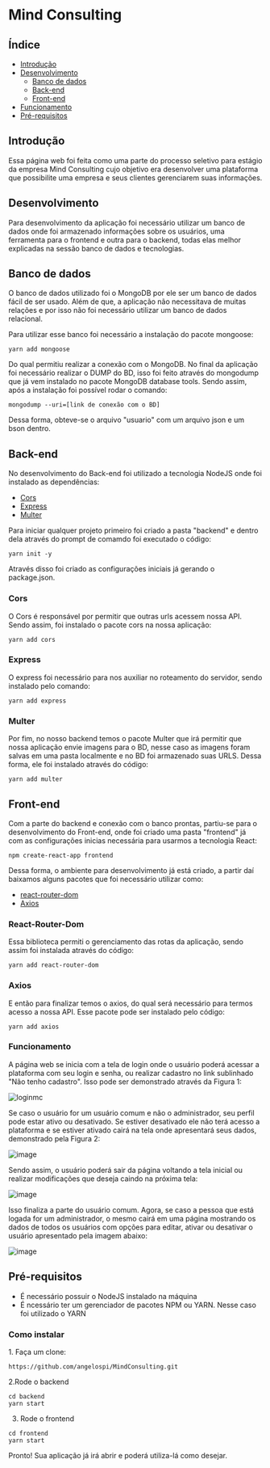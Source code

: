 # Mind Consulting
<h2>Índice</h2>

   * [Introdução](#Introdução)
   * [Desenvolvimento](#Desenvolvimento)
      * [Banco de dados](#Banco-de-dados)
      * [Back-end](#Back-end)
      * [Front-end](#Front-end)
   * [Funcionamento](#Funcionamento)
   * [Pré-requisitos](#remote-files)


<h2>Introdução</h2>
  Essa página web foi feita como uma parte do processo seletivo para estágio da empresa Mind Consulting  cujo objetivo era desenvolver uma plataforma que possibilite uma empresa e seus clientes gerenciarem suas informações.

<h2>Desenvolvimento</h2>
Para desenvolvimento da aplicação foi necessário utilizar um banco de dados onde foi armazenado informações sobre os usuários, uma ferramenta para o frontend e outra para o backend, todas elas melhor explicadas na sessão banco de dados e tecnologias.

<h2> Banco de dados</h2>
  O banco de dados utilizado foi o MongoDB por ele ser um banco de dados fácil de ser usado. Além de que, a aplicação não necessitava de muitas relações e por isso não foi necessário utilizar um banco de dados relacional. 
  
  Para utilizar esse banco foi necessário a instalação do pacote mongoose:
   ```
   yarn add mongoose
   ```
  Do qual permitiu realizar a conexão com o MongoDB.
  No final da aplicação foi necessário realizar o DUMP do BD, isso foi feito através do mongodump que já vem instalado no pacote MongoDB database tools. Sendo assim, após a instalação foi possível rodar o comando:
  ```
  mongodump --uri=[link de conexão com o BD]
  ```
  Dessa forma, obteve-se o arquivo "usuario" com um arquivo json e um bson dentro.
  
  <h2>Back-end</h2>
    No desenvolvimento do Back-end foi utilizado a tecnologia NodeJS onde foi instalado as dependências:
    
   * [Cors](#Cors)
   * [Express](#Express)
   * [Multer](#Multer)
  
  Para iniciar qualquer projeto primeiro foi criado a pasta "backend" e dentro dela através do prompt de comamdo foi executado o código: 
  ```
  yarn init -y
  ```
  Através disso foi criado as configurações iniciais já gerando o package.json.
  
  <h3>Cors</h3>
  O Cors é responsável por permitir que outras urls acessem nossa API. Sendo assim, foi instalado o pacote cors na nossa aplicação:
  
  ```
  yarn add cors
  ```
  
  <h3>Express</h3>
  O express foi necessário para nos auxiliar no roteamento do servidor, sendo instalado pelo comando:
  
  ```
  yarn add express
  ```
  
  <h3>Multer</h3>
  Por fim, no nosso backend temos o pacote Multer que irá permitir que nossa aplicação envie imagens para o BD, nesse caso as imagens foram salvas em uma pasta localmente e no BD foi armazenado suas URLS. Dessa forma, ele foi instalado através do código:
  
  ```
  yarn add multer
  ```
  <h2>Front-end</h2>
  Com a parte do backend e conexão com o banco prontas, partiu-se para o desenvolvimento do Front-end, onde foi criado uma pasta "frontend" já com as configurações inicias necessária para usarmos a tecnologia React:
  
  ```
  npm create-react-app frontend
  ```
  Dessa forma, o ambiente para desenvolvimento já está criado, a partir daí baixamos alguns pacotes que foi necessário utilizar como:
  
   * [react-router-dom](#react-router-dom)
   * [Axios](#axios)
   
   <h3>React-Router-Dom</h3>
   Essa biblioteca permiti o gerenciamento das rotas da aplicação, sendo assim foi instalada através do código:
   
   ```
   yarn add react-router-dom
   ```
   
   <h3>Axios</h3>
   E então para finalizar temos o axios, do qual será necessário para termos acesso a nossa API. Esse pacote pode ser instalado pelo código: 
   
   ```
   yarn add axios
   ```
  
  <h3>Funcionamento</h3>
  
  A página web se inicia com a tela de login onde o usuário poderá acessar a plataforma com seu login e senha, ou realizar cadastro no link sublinhado "Não tenho cadastro".
  Isso pode ser demonstrado através da Figura 1:
  
  ![loginmc](https://user-images.githubusercontent.com/28029224/98066779-c0676180-1e36-11eb-9936-988a36ec3ee1.PNG)
  
  Se caso o usuário for um usuário comum e não o administrador, seu perfil pode estar ativo ou desativado. Se estiver desativado ele não terá acesso a plataforma e se estiver ativado cairá na tela onde apresentará seus dados, demonstrado pela Figura 2:
  
  ![image](https://user-images.githubusercontent.com/28029224/98067662-db3ad580-1e38-11eb-9715-9c8290c86524.png)

Sendo assim, o usuário poderá sair da página voltando a tela inicial ou realizar modificações que deseja caindo na próxima tela:

![image](https://user-images.githubusercontent.com/28029224/98067761-0cb3a100-1e39-11eb-8bc7-8b6753687136.png)

Isso finaliza a parte do usuário comum.
Agora, se caso a pessoa que está logada for um administrador, o mesmo cairá em uma página mostrando os dados de todos os usuários com opções para editar, ativar ou desativar o usuário apresentado pela imagem abaixo: 

![image](https://user-images.githubusercontent.com/28029224/98067910-6320df80-1e39-11eb-8cb4-46068d11ffc7.png)

<h2>Pré-requisitos</h2>

 * É necessário possuir o NodeJS instalado na máquina
 * É ncessário ter um gerenciador de pacotes NPM ou YARN. Nesse caso foi utilizado o YARN
 
<h3> Como instalar</h3>
1. Faça um clone:

```
https://github.com/angelospi/MindConsulting.git
```
 
2.Rode o backend

```
cd backend
yarn start
```
3. Rode o frontend

```
cd frontend
yarn start
```

Pronto! Sua aplicação já irá abrir e poderá utiliza-lá como desejar.




  
  
  
  
  

  
  
  
